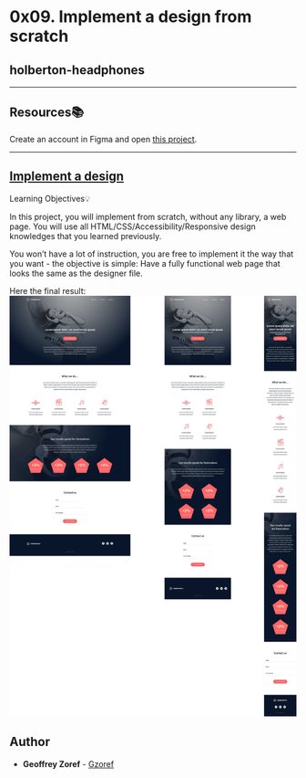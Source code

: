 # 0x09. Implement a design from scratch

## holberton-headphones

---

## Resources📚
Create an account in Figma and open [this project]((https://www.figma.com/file/gkWRcFqkwtruWZgSfnnHF0/Holberton-School---Headphone-company)
).


---
## [Implement a design](https://intranet.hbtn.io/concepts/220)


Learning Objectives💡

In this project, you will implement from scratch, without any library, a web page. You will use all HTML/CSS/Accessibility/Responsive design knowledges that you learned previously.

You won’t have a lot of instruction, you are free to implement it the way that you want - the objective is simple: Have a fully functional web page that looks the same as the designer file.

Here the final result:
![Preview](preview.jpg)

## Author
* **Geoffrey Zoref** - [Gzoref](https://github.com/Gzoref)
